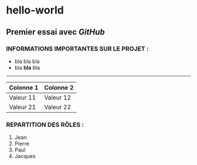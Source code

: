# hello-world
## Premier essai avec *GitHub*

### INFORMATIONS IMPORTANTES SUR LE PROJET :
+ bla bla bla
+ bla **bla** bla
---
|Colonne 1|Colonne 2|
|---|---|
|Valeur 11|Valeur 12|
|Valeur 21|Valeur 22|

### REPARTITION DES RÔLES :
1. Jean
2. Pierre
3. Paul
4. Jacques
